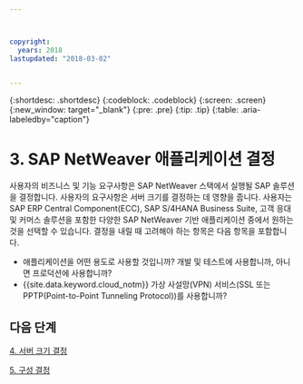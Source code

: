```yaml
---



copyright:
  years: 2018
lastupdated: "2018-03-02"


---
```


{:shortdesc: .shortdesc}
{:codeblock: .codeblock}
{:screen: .screen}
{:new_window: target="_blank"}
{:pre: .pre}
{:tip: .tip}
{:table: .aria-labeledby="caption"}


# 3. SAP NetWeaver 애플리케이션 결정

사용자의 비즈니스 및 기능 요구사항은 SAP NetWeaver 스택에서 실행될 SAP 솔루션을 결정합니다. 사용자의 요구사항은 서버 크기를 결정하는 데 영향을 줍니다. 사용자는 SAP ERP Central Component(ECC), SAP S/4HANA Business Suite, 고객 응대 및 커머스 솔루션을 포함한 다양한 SAP NetWeaver 기반 애플리케이션 중에서 원하는 것을 선택할 수 있습니다. 결정을 내릴 때 고려해야 하는 항목은 다음 항목을 포함합니다. 

  * 애플리케이션을 어떤 용도로 사용할 것입니까? 개발 및 테스트에 사용합니까, 아니면 프로덕션에 사용합니까?
  * {{site.data.keyword.cloud_notm}} 가상 사설망(VPN) 서비스(SSL 또는 PPTP(Point-to-Point Tunneling Protocol))를 사용합니까?
  
## 다음 단계

  [4. 서버 크기 결정](/docs/infrastructure/sap-netweaver/sap-size-server.html)
  
  [5. 구성 결정](/docs/infrastructure/sap-netweaver/sap-determine-configuration.html)
